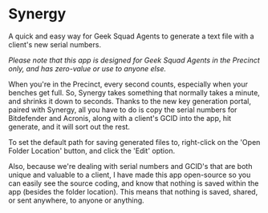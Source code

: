 # Synergy
A quick and easy way for Geek Squad Agents to generate a text file with a client's new serial numbers.

<i>Please note that this app is designed for Geek Squad Agents in the Precinct only, and has zero-value or use to anyone else.</I>

When you're in the Precinct, every second counts, especially when your benches get full. So, Synergy takes something that normally takes a minute, and shrinks it down to seconds. Thanks to the new key generation portal, paired with Synergy, all you have to do is copy the serial numbers for Bitdefender and Acronis, along with a client's GCID into the app, hit generate, and it will sort out the rest.

To set the default path for saving generated files to, right-click on the 'Open Folder Location' button, and click the 'Edit' option.

Also, because we're dealing with serial numbers and GCID's that are both unique and valuable to a client, I have made this app open-source so you can easily see the source coding, and know that nothing is saved within the app (besides the folder location). This means that nothing is saved, shared, or sent anywhere, to anyone or anything. 
